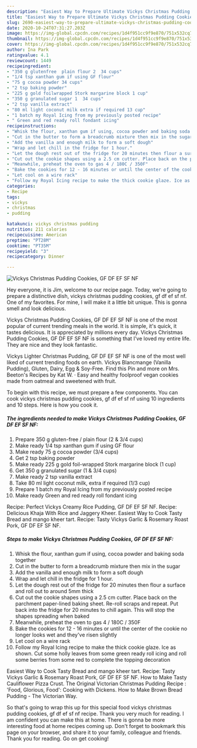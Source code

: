 ```yaml
---
description: "Easiest Way to Prepare Ultimate Vickys Christmas Pudding Cookies, GF DF EF SF NF"
title: "Easiest Way to Prepare Ultimate Vickys Christmas Pudding Cookies, GF DF EF SF NF"
slug: 2690-easiest-way-to-prepare-ultimate-vickys-christmas-pudding-cookies-gf-df-ef-sf-nf
date: 2020-10-24T07:31:27.203Z
image: https://img-global.cpcdn.com/recipes/1d4f951cc9f9e870/751x532cq70/vickys-christmas-pudding-cookies-gf-df-ef-sf-nf-recipe-main-photo.jpg
thumbnail: https://img-global.cpcdn.com/recipes/1d4f951cc9f9e870/751x532cq70/vickys-christmas-pudding-cookies-gf-df-ef-sf-nf-recipe-main-photo.jpg
cover: https://img-global.cpcdn.com/recipes/1d4f951cc9f9e870/751x532cq70/vickys-christmas-pudding-cookies-gf-df-ef-sf-nf-recipe-main-photo.jpg
author: Ina Park
ratingvalue: 4.1
reviewcount: 1449
recipeingredient:
- "350 g glutenfree  plain flour 2  34 cups"
- "1/4 tsp xanthan gum if using GF flour"
- "75 g cocoa powder 34 cups"
- "2 tsp baking powder"
- "225 g gold foilwrapped Stork margarine block 1 cup"
- "350 g granulated sugar 1  34 cups"
- "2 tsp vanilla extract"
- "80 ml light coconut milk extra if required 13 cup"
- "1 batch my Royal Icing from my previously posted recipe"
- " Green and red ready roll fondant icing"
recipeinstructions:
- "Whisk the flour, xanthan gum if using, cocoa powder and baking soda together"
- "Cut in the butter to form a breadcrumb mixture then mix in the sugar"
- "Add the vanilla and enough milk to form a soft dough"
- "Wrap and let chill in the fridge for 1 hour."
- "Let the dough rest out of the fridge for 20 minutes then flour a surface and roll out to around 5mm thick"
- "Cut out the cookie shapes using a 2.5 cm cutter. Place back on the parchment paper-lined baking sheet. Re-roll scraps and repeat. Put back into the fridge for 20 minutes to chill again. This will stop the shapes spreading when baked"
- "Meanwhile, preheat the oven to gas 4 / 180C / 350F"
- "Bake the cookies for 12 - 16 minutes or until the center of the cookie no longer looks wet and they&#39;ve risen slightly"
- "Let cool on a wire rack"
- "Follow my Royal Icing recipe to make the thick cookie glaze. Ice as shown. Cut some holly leaves from some green ready roll icing and roll some berries from some red to complete the topping decoration"
categories:
- Recipe
tags:
- vickys
- christmas
- pudding

katakunci: vickys christmas pudding 
nutrition: 211 calories
recipecuisine: American
preptime: "PT28M"
cooktime: "PT35M"
recipeyield: "3"
recipecategory: Dinner

---
```



![Vickys Christmas Pudding Cookies, GF DF EF SF NF](https://img-global.cpcdn.com/recipes/1d4f951cc9f9e870/751x532cq70/vickys-christmas-pudding-cookies-gf-df-ef-sf-nf-recipe-main-photo.jpg)

Hey everyone, it is Jim, welcome to our recipe page. Today, we're going to prepare a distinctive dish, vickys christmas pudding cookies, gf df ef sf nf. One of my favorites. For mine, I will make it a little bit unique. This is gonna smell and look delicious.

Vickys Christmas Pudding Cookies, GF DF EF SF NF is one of the most popular of current trending meals in the world. It is simple, it's quick, it tastes delicious. It is appreciated by millions every day. Vickys Christmas Pudding Cookies, GF DF EF SF NF is something that I've loved my entire life. They are nice and they look fantastic.

Vickys Lighter Christmas Pudding, GF DF EF SF NF is one of the most well liked of current trending foods on earth. Vickys Blancmange (Vanilla Pudding), Gluten, Dairy, Egg &amp; Soy-Free. Find this Pin and more on Mrs. Beeton&#39;s Recipes by Kat W. · Easy and healthy foolproof vegan cookies made from oatmeal and sweetened with fruit.


To begin with this recipe, we must prepare a few components. You can cook vickys christmas pudding cookies, gf df ef sf nf using 10 ingredients and 10 steps. Here is how you cook it.

<!--inarticleads1-->

##### The ingredients needed to make Vickys Christmas Pudding Cookies, GF DF EF SF NF:

1. Prepare 350 g gluten-free / plain flour (2 &amp; 3/4 cups)
1. Make ready 1/4 tsp xanthan gum if using GF flour
1. Make ready 75 g cocoa powder (3/4 cups)
1. Get 2 tsp baking powder
1. Make ready 225 g gold foil-wrapped Stork margarine block (1 cup)
1. Get 350 g granulated sugar (1 &amp; 3/4 cups)
1. Make ready 2 tsp vanilla extract
1. Take 80 ml light coconut milk, extra if required (1/3 cup)
1. Prepare 1 batch my Royal Icing from my previously posted recipe
1. Make ready  Green and red ready roll fondant icing


Recipe: Perfect Vickys Creamy Rice Pudding, GF DF EF SF NF. Recipe: Delicious Khaja With Rice and Jaggery Kheer. Easiest Way to Cook Tasty Bread and mango kheer tart. Recipe: Tasty Vickys Garlic &amp; Rosemary Roast Pork, GF DF EF SF NF. 

<!--inarticleads2-->

##### Steps to make Vickys Christmas Pudding Cookies, GF DF EF SF NF:

1. Whisk the flour, xanthan gum if using, cocoa powder and baking soda together
1. Cut in the butter to form a breadcrumb mixture then mix in the sugar
1. Add the vanilla and enough milk to form a soft dough
1. Wrap and let chill in the fridge for 1 hour.
1. Let the dough rest out of the fridge for 20 minutes then flour a surface and roll out to around 5mm thick
1. Cut out the cookie shapes using a 2.5 cm cutter. Place back on the parchment paper-lined baking sheet. Re-roll scraps and repeat. Put back into the fridge for 20 minutes to chill again. This will stop the shapes spreading when baked
1. Meanwhile, preheat the oven to gas 4 / 180C / 350F
1. Bake the cookies for 12 - 16 minutes or until the center of the cookie no longer looks wet and they&#39;ve risen slightly
1. Let cool on a wire rack
1. Follow my Royal Icing recipe to make the thick cookie glaze. Ice as shown. Cut some holly leaves from some green ready roll icing and roll some berries from some red to complete the topping decoration


Easiest Way to Cook Tasty Bread and mango kheer tart. Recipe: Tasty Vickys Garlic &amp; Rosemary Roast Pork, GF DF EF SF NF. How to Make Tasty Cauliflower Pizza Crust. The Original Victorian Christmas Pudding Recipe : &#39;Food, Glorious, Food&#39;: Cooking with Dickens. How to Make Brown Bread Pudding - The Victorian Way. 

So that's going to wrap this up for this special food vickys christmas pudding cookies, gf df ef sf nf recipe. Thank you very much for reading. I am confident you can make this at home. There is gonna be more interesting food at home recipes coming up. Don't forget to bookmark this page on your browser, and share it to your family, colleague and friends. Thank you for reading. Go on get cooking!
